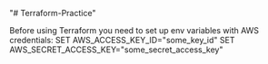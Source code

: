 "# Terraform-Practice" 

Before using Terraform you need to set up env variables with AWS credentials:
SET AWS_ACCESS_KEY_ID="some_key_id"
SET AWS_SECRET_ACCESS_KEY="some_secret_access_key"

